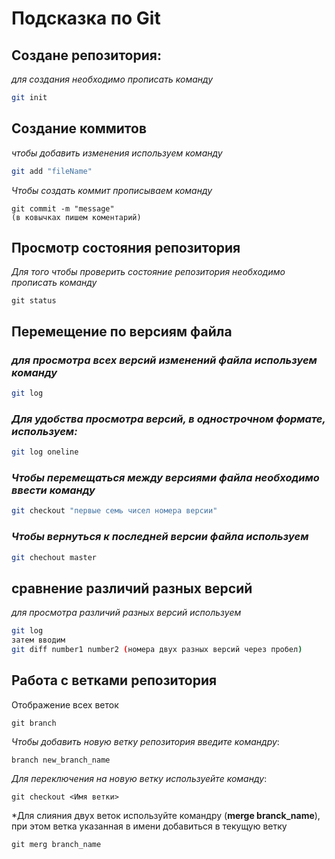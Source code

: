 # Подсказка по Git

## Создане репозитория:
*для создания необходимо прописать команду*
```sh
git init
``````

## Создание коммитов
*чтобы добавить изменения используем команду*
```sh 
git add "fileName"
``````
*Чтобы создать коммит прописываем команду*
``````
git commit -m "message"
(в ковычках пишем коментарий)
``````

## Просмотр состояния репозитория 
*Для того чтобы проверить состояние репозитория необходимо прописать команду*
```
git status
```

## Перемещение по версиям файла 
### *для просмотра всех версий изменений файла используем команду*
```sh
git log
```
### *Для удобства просмотра версий, в однострочном формате, используем:*
```sh
git log oneline 
```


### *Чтобы перемещаться между версиями файла необходимо ввести команду*
```sh
git checkout "первые семь чисел номера версии"
```

### *Чтобы вернуться к последней версии файла используем*
```sh
git chechout master
``````

## сравнение различий разных версий 
*для просмотра различий разных версий используем*
```sh
git log
затем вводим
git diff number1 number2 (номера двух разных версий через пробел)
```

## Работа с ветками репозитория

Отображение всех веток
```
git branch
``````

*Чтобы добавить новую ветку репозитория введите командру*:
```
branch new_branch_name
```

*Для переключения на новую ветку используейте команду*:
```
git checkout <Имя ветки>
```

*Для слияния двух веток используйте командру (**merge branck_name**), при этом ветка указанная в имени добавиться в текущую ветку
```
git merg branch_name
```

